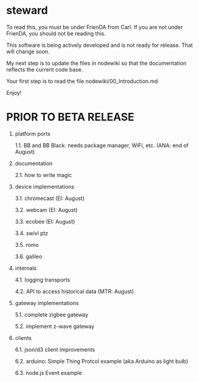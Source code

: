 steward
=======
To read this, you must be under FrienDA from Carl. If you are not under FrienDA, you should not be reading this.

This software is being actively developed and is not ready for release.
That will change soon.

My next step is to update the files in nodewiki so that the documentation reflects the current code base.

Your first step is to read the file nodewiki/00_Introduction.md

Enjoy!


PRIOR TO BETA RELEASE
======================

1. platform ports

    1.1. BB and BB Black: needs package manager, WiFi, etc. (ANA: end of August)

2. documentation

    2.1. how to write magic

3. device implementations

    3.1. chromecast (EI: August)

    3.2. webcam (EI: August)

    3.3. ecobee (EI: August)

    3.4. swivl ptz

    3.5. romo

    3.6. galileo

4. internals

    4.1. logging transports

    4.2. API to access historical data (MTR: August)

5. gateway implementations

    5.1. complete zigbee gateway

    5.2. implement z-wave gateway

6. clients

    6.1. json/d3 client improvements

    6.2. arduino: Simple Thing Protcol example (aka Arduino as light bulb)

    6.3. node.js  Event example
